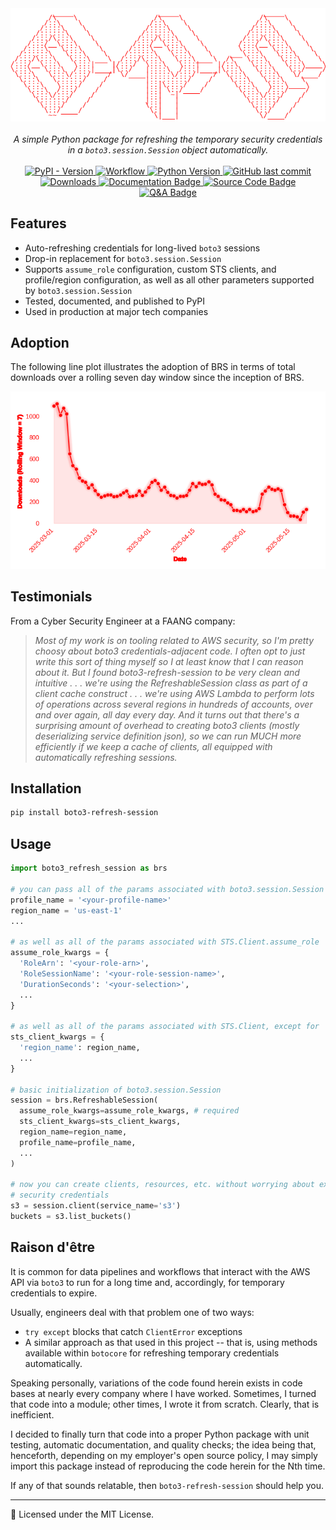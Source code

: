 <div align="center">
  <img src="https://raw.githubusercontent.com/michaelthomasletts/boto3-refresh-session/refs/heads/main/doc/brs.png" />
</div>

</br>

<div align="center"><em>
  A simple Python package for refreshing the temporary security credentials in a <code>boto3.session.Session</code> object automatically.
</em></div>

</br>

<div align="center">

  <a href="https://pypi.org/project/boto3-refresh-session/">
    <img src="https://img.shields.io/pypi/v/boto3-refresh-session?color=%23FF0000FF&logo=python" alt="PyPI - Version"/>
  </a>

  <a href="https://github.com/michaelthomasletts/boto3-refresh-session/actions/workflows/push.yml">
    <img src="https://img.shields.io/github/actions/workflow/status/michaelthomasletts/boto3-refresh-session/push.yml?logo=github&color=%23FF0000FF" alt="Workflow"/>
  </a>

  <a href="https://pypi.org/project/boto3-refresh-session/">
    <img src="https://img.shields.io/pypi/pyversions/boto3-refresh-session?style=pypi&color=%23FF0000FF&logo=python" alt="Python Version"/>
  </a>

  <a href="https://github.com/michaelthomasletts/boto3-refresh-session/commits/main">
    <img src="https://img.shields.io/github/last-commit/michaelthomasletts/boto3-refresh-session?logo=github&color=%23FF0000FF" alt="GitHub last commit"/>
  </a>

  <a href="https://pepy.tech/project/boto3-refresh-session">
    <img src="https://img.shields.io/badge/downloads-45.6K-red?logo=python&color=%23FF0000" alt="Downloads"/>
  </a>

  <a href="https://michaelthomasletts.github.io/boto3-refresh-session/index.html">
    <img src="https://img.shields.io/badge/official%20documentation-📘-FF0000?style=flat&labelColor=555&logo=readthedocs" alt="Documentation Badge"/>
  </a>

  <a href="https://github.com/michaelthomasletts/boto3-refresh-session">
    <img src="https://img.shields.io/badge/source%20code-💻-FF0000?style=flat&labelColor=555&logo=github" alt="Source Code Badge"/>
  </a>

  <a href="https://michaelthomasletts.github.io/boto3-refresh-session/qanda.html">
    <img src="https://img.shields.io/badge/Q%26A-❓-FF0000?style=flat&labelColor=555&logo=vercel" alt="Q&A Badge"/>
  </a>

</div>

## Features

- Auto-refreshing credentials for long-lived `boto3` sessions
- Drop-in replacement for `boto3.session.Session`
- Supports `assume_role` configuration, custom STS clients, and profile/region configuration, as well as all other parameters supported by `boto3.session.Session`
- Tested, documented, and published to PyPI
- Used in production at major tech companies

## Adoption

The following line plot illustrates the adoption of BRS in terms of total downloads over a rolling seven day window since the inception of BRS.

<p align="center">
  <img src="https://raw.githubusercontent.com/michaelthomasletts/boto3-refresh-session/refs/heads/main/doc/downloads.png" />
</p>

## Testimonials

From a Cyber Security Engineer at a FAANG company:

> _Most of my work is on tooling related to AWS security, so I'm pretty choosy about boto3 credentials-adjacent code. I often opt to just write this sort of thing myself so I at least know that I can reason about it. But I found boto3-refresh-session to be very clean and intuitive . . . we're using the RefreshableSession class as part of a client cache construct . . . we're using AWS Lambda to perform lots of operations across several regions in hundreds of accounts, over and over again, all day every day. And it turns out that there's a surprising amount of overhead to creating boto3 clients (mostly deserializing service definition json), so we can run MUCH more efficiently if we keep a cache of clients, all equipped with automatically refreshing sessions._

## Installation

```bash
pip install boto3-refresh-session
```

## Usage

```python
import boto3_refresh_session as brs

# you can pass all of the params associated with boto3.session.Session
profile_name = '<your-profile-name>'
region_name = 'us-east-1'
...

# as well as all of the params associated with STS.Client.assume_role
assume_role_kwargs = {
  'RoleArn': '<your-role-arn>',
  'RoleSessionName': '<your-role-session-name>',
  'DurationSeconds': '<your-selection>',
  ...
}

# as well as all of the params associated with STS.Client, except for 'service_name'
sts_client_kwargs = {
  'region_name': region_name,
  ...
}

# basic initialization of boto3.session.Session
session = brs.RefreshableSession(
  assume_role_kwargs=assume_role_kwargs, # required
  sts_client_kwargs=sts_client_kwargs,
  region_name=region_name,
  profile_name=profile_name,
  ...
)

# now you can create clients, resources, etc. without worrying about expired temporary 
# security credentials
s3 = session.client(service_name='s3')
buckets = s3.list_buckets()
```

## Raison d'être

It is common for data pipelines and workflows that interact with the AWS API via 
`boto3` to run for a long time and, accordingly, for temporary credentials to 
expire. 

Usually, engineers deal with that problem one of two ways: 

- `try except` blocks that catch `ClientError` exceptions
- A similar approach as that used in this project -- that is, using methods available 
  within `botocore` for refreshing temporary credentials automatically. 
  
Speaking personally, variations of the code found herein exists in code bases at 
nearly every company where I have worked. Sometimes, I turned that code into a module; 
other times, I wrote it from scratch. Clearly, that is inefficient.

I decided to finally turn that code into a proper Python package with unit testing, 
automatic documentation, and quality checks; the idea being that, henceforth, depending 
on my employer's open source policy, I may simply import this package instead of 
reproducing the code herein for the Nth time.

If any of that sounds relatable, then `boto3-refresh-session` should help you.

---

📄 Licensed under the MIT License.